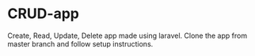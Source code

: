 # CRUD-app
Create, Read, Update, Delete app made using laravel.
Clone the app from master branch and follow setup instructions.

